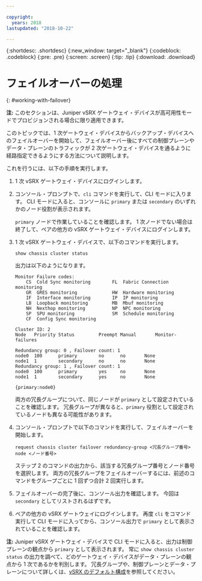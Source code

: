 ```yaml
---

copyright:
  years: 2018
lastupdated: "2018-10-22"

---
```


{:shortdesc: .shortdesc}
{:new_window: target="_blank"}
{:codeblock: .codeblock}
{:pre: .pre}
{:screen: .screen}
{:tip: .tip}
{:download: .download}

# フェイルオーバーの処理
{: #working-with-failover}

**注:** このセクションは、Juniper vSRX ゲートウェイ・デバイスが高可用性モードでプロビジョンされる場合に限り適用できます。

このトピックでは、1 次ゲートウェイ・デバイスからバックアップ・デバイスへのフェイルオーバーを開始して、フェイルオーバー後にすべての制御プレーンやデータ・プレーンのトラフィックが 2 次ゲートウェイ・デバイスを通るように経路指定できるようにする方法について説明します。

これを行うには、以下の手順を実行します。

1. 1 次 vSRX ゲートウェイ・デバイスにログインします。

2. コンソール・プロンプトで、`cli` コマンドを実行して、CLI モードに入ります。 CLI モードに入ると、コンソールに `primary` または `secondary` のいずれかのノード役割が表示されます。

	`primary` ノードで作業していることを確認します。 1 次ノードでない場合は終了して、ペアの他方の vSRX ゲートウェイ・デバイスにログインします。

2. 1 次 vSRX ゲートウェイ・デバイスで、以下のコマンドを実行します。

	```
	show chassis cluster status
	```
	出力は以下のようになります。

	```
	Monitor Failure codes:
		CS  Cold Sync monitoring        FL  Fabric Connection monitoring
		GR  GRES monitoring             HW  Hardware monitoring
		IF  Interface monitoring        IP  IP monitoring
		LB  Loopback monitoring         MB  Mbuf monitoring
		NH  Nexthop monitoring          NP  NPC monitoring
		SP  SPU monitoring              SM  Schedule monitoring
		CF  Config Sync monitoring

	Cluster ID: 2
	Node   Priority Status         Preempt Manual   	Monitor-failures

	Redundancy group: 0 , Failover count: 1
	node0  100      primary        no      no       None
	node1  1        secondary      no      no       None
	Redundancy group: 1 , Failover count: 1
	node0  100      primary        yes     no       None
	node1  1        secondary      yes     no       None

	{primary:node0}
	```

	両方の冗長グループについて、同じノードが `primary` として設定されていることを確認します。 冗長グループが異なると、`primary` 役割として設定されているノードも異なる可能性があります。

3. コンソール・プロンプトで以下のコマンドを実行して、フェイルオーバーを開始します。

	```
	request chassis cluster failover redundancy-group <冗長グループ番号> node <ノード番号>
	```

	ステップ 2 のコマンドの出力から、該当する冗長グループ番号とノード番号を選択します。 両方の冗長グループをフェイルオーバーするには、前述のコマンドをグループごとに 1 回ずつ合計 2 回実行します。

4. フェイルオーバーの完了後に、コンソール出力を確認します。 今回は `secondary` としてリストされるはずです。

5. ペアの他方の vSRX ゲートウェイにログインします。 再度 `cli` をコマンド実行して CLI モードに入ってから、コンソール出力で `primary` として表示されていることを確認します。

**注:** Juniper vSRX ゲートウェイ・デバイスで CLI モードに入ると、出力は制御プレーンの観点から `primary` として表示されます。 常に `show chassis cluster status` の出力を調べて、どのゲートウェイ・デバイスがデータ・プレーンの観点から 1 次であるかを判別します。 冗長グループや、制御プレーンとデータ・プレーンについて詳しくは、[vSRX のデフォルト構成](/docs/infrastructure/vsrx?topic=vsrx-understanding-the-vsrx-default-configuration)を参照してください。
